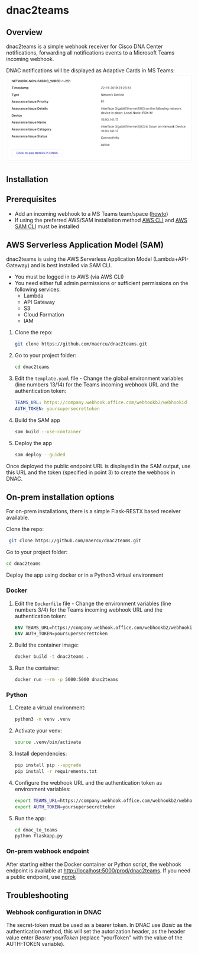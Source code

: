 # dnac2teams

## Overview
dnac2teams is a simple webhook receiver for Cisco DNA Center notifications, forwarding all notifications events to a Microsoft Teams incoming webhook.

DNAC notifications will be displayed as Adaptive Cards in MS Teams:
![Adaptive Card](teamsac.png)

## Installation 

##  Prerequisites
- Add an incoming webhook to a MS Teams team/space ([howto](https://learn.microsoft.com/en-us/microsoftteams/platform/webhooks-and-connectors/how-to/add-incoming-webhook))
- If using the preferred AWS/SAM installation method [AWS CLI](https://docs.aws.amazon.com/cli/latest/userguide/getting-started-install.html) and [AWS SAM CLI](https://docs.aws.amazon.com/serverless-application-model/latest/developerguide/install-sam-cli.html) must be installed

##  AWS Serverless Application Model (SAM)
dnac2teams is using the AWS Serverless Application Model (Lambda+API-Gateway) and is best installed via SAM CLI.


- You must be logged in to AWS (via AWS CLI) 
- You need either full admin permissions or sufficient permissions on the following services:
  - Lambda
  - API Gateway
  - S3
  - Cloud Formation
  - IAM

1. Clone the repo:
    ```bash
    git clone https://github.com/maercu/dnac2teams.git
    ```
2. Go to your project folder:
    ```bash
    cd dnac2teams
    ```
3. Edit the `template.yaml` file - Change the global environment variables (line numbers 13/14) for the Teams incoming webhook URL and the authentication token:
    ```yaml
    TEAMS_URL: https://company.webhook.office.com/webhookb2/webhookid
    AUTH_TOKEN: yoursupersecrettoken
    ```
4. Build the SAM app
    ```bash
    sam build --use-container
    ```
5. Deploy the app
    ```bash
    sam deploy --guided
    ```

Once deployed the public endpoint URL is displayed in the SAM output, use this URL and the token (specified in point 3) to create the webhook in DNAC.

## On-prem installation options
For on-prem installations, there is a simple Flask-RESTX based receiver available.

Clone the repo:
```bash
 git clone https://github.com/maercu/dnac2teams.git
```
Go to your project folder:
```bash
cd dnac2teams
```

Deploy the app using docker or in a Python3 virtual environment

### Docker
1. Edit the `Dockerfile` file - Change the environment variables (line numbers 3/4) for the Teams incoming webhook URL and the authentication token:
    ```Dockerfile
    ENV TEAMS_URL=https://company.webhook.office.com/webhookb2/webhookid
    ENV AUTH_TOKEN=yoursupersecrettoken
    ```
2. Build the container image:
    ```bash
    docker build -t dnac2teams .
    ```  
3. Run the container:
    ```bash
    docker run --rm -p 5000:5000 dnac2teams
    ```  

### Python
1. Create a virtual environment:
    ```bash
    python3 -m venv .venv
    ```
2. Activate your venv:
    ```bash
    source .venv/bin/activate
    ```
3. Install dependencies:
    ```bash
    pip install pip --upgrade
    pip install -r requirements.txt
    ```
4. Configure the webhook URL and the authentication token as environment variables:
    ```bash
    export TEAMS_URL=https://company.webhook.office.com/webhookb2/webhookid
    export AUTH_TOKEN=yoursupersecrettoken
    ```
5. Run the app:
    ```bash
    cd dnac_to_teams
    python flaskapp.py
    ```  

### On-prem webhook endpoint
After starting either the Docker container or Python script, the webhook endpoint is available at [http://localhost:5000/prod/dnac2teams](http://localhost:5000/prod/dnac2teams). If you need a public endpoint, use [ngrok](https://ngrok.com/)

## Troubleshooting
### Webhook configuration in DNAC
The secret-token must be used as a bearer token. In DNAC use *Basic* as the authentication method, this will set the autorization header, as the header value enter *Bearer yourToken* (replace "yourToken" with the value of the AUTH-TOKEN variable). 
 
